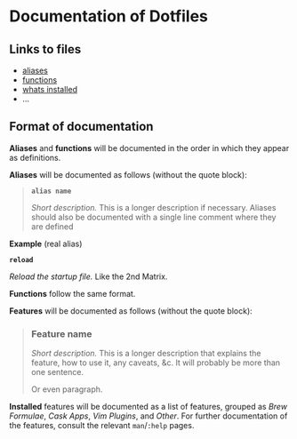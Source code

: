 # Documentation of Dotfiles

## Links to files

- [aliases](/docs/aliases.md)
- [functions](/docs/functions.md)
- [whats installed](/docs/installed.md)
- ...

## Format of documentation

**Aliases** and **functions** will be documented in the order in which they appear as definitions.

**Aliases** will be documented as follows (without the quote block):

> **`alias name`**
>
> *Short description.* This is a longer description if necessary. Aliases should
> also be documented with a single line comment where they are defined

**Example** (real alias)

**`reload`**

*Reload the startup file.* Like the 2nd Matrix.

**Functions** follow the same format.

**Features** will be documented as follows (without the quote block):

> ### Feature name
>
> *Short description.* This is a longer description that explains the feature,
> how to use it, any caveats, &c. It will probably be more than one sentence.
>
> Or even paragraph.

**Installed** features will be documented as a list of features, grouped as
*Brew Formulae*, *Cask Apps*, *Vim Plugins*, and *Other*. For further
documentation of the features, consult the relevant `man`/`:help` pages.

